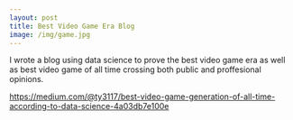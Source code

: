 ```yaml
---
layout: post
title: Best Video Game Era Blog
image: /img/game.jpg
---
```


I wrote a blog using data science to prove the best video game era as well as best video game of all time crossing both public and proffesional opinions.

https://medium.com/@ty3117/best-video-game-generation-of-all-time-according-to-data-science-4a03db7e100e
